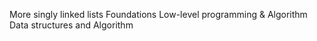 More singly linked lists Foundations
Low-level programming & Algorithm 
Data structures and Algorithm
